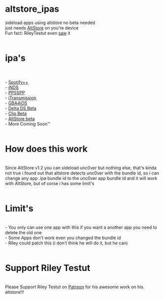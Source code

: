 # altstore_ipas
sideload apps using altstore no beta needed
<br>
just needs <a href="https://altstore.io/">AltStore</a> on you're device
<br>
Fun fact: RileyTestut even <a href="https://twitter.com/rileytestut/status/1237039200752418816?s=20">saw</a> it
<br>
<br>
# ipa's
<br>
<br>
- <a href="https://github.com/CrafterPika/altstore_ipas/blob/master/ipa/spotify++_altstore_v1.0.ipa?raw=true">Spotify++</a>
<br>
- <a href="https://github.com/CrafterPika/altstore_ipas/blob/master/ipa/iNDS_altstore_v1.10.7.ipa?raw=true">iNDS</a>
<br>
- <a href="https://github.com/CrafterPika/altstore_ipas/blob/master/ipa/ppsspp_altstore_v1.9.3.ipa?raw=true">PPSSPP</a>
<br>
- <a href="https://github.com/CrafterPika/altstore_ipas/blob/master/ipa/iTransmission_altstore_v5.0.ipa?raw=true">iTransmission</a>
<br>
- <a href="https://github.com/CrafterPika/altstore_ipas/blob/master/ipa/GBA4iOS_altstore_v2.1.1.ipa?raw=true">GBA4iOS</a>
<br>
- <a href="https://github.com/CrafterPika/altstore_ipas/blob/master/ipa/Delta_altstore_v1.2b.ipa?raw=true">Delta DS Beta</a>
<br>
- <a href="https://github.com/CrafterPika/altstore_ipas/blob/master/ipa/Clip_altstore_v1.0b.ipa?raw=true">Clip Beta</a>
<br>
- <a href="https://github.com/CrafterPika/altstore_ipas/blob/master/ipa/AltStore-beta_altstore_v1.2b4.ipa?raw=true">AltStore beta</a>
<br>
- More Coming Soon™️
<br>
<br>
<h1>How does this work</h1>
<br>
Since AltStore v1.2 you can sideload unc0ver but nothing else, that's kinda not true i found out that altstore detects unc0ver with the bundle id, so i can change any app .ipa bundle id to the unc0ver app bundle id and it will work with AltStore, but of corse i has some limit's
<br>
<br>
<h1>Limit's</h1>
<br>
- You only can use one app with this if you want a another app you need to delete the old one
<br>
- Some Apps don't work even you changed the bundle id
<br>
- Riley could patch this (i don't think he will do it, but he can)
<br>
<br>
<h1>Support Riley Testut</h1>
<br>
Please Support Riley Testut on <a href="https://www.patreon.com/rileytestut">Patreon</a> for his awesome work on his altstore!!!
